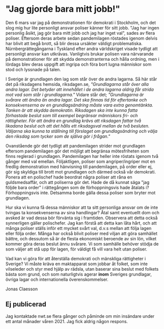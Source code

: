 # "Jag gjorde bara mitt jobb!"

Den 6 mars var jag på demonstrationen för demokrati i Stockholm, och det slog mig hur lite personligt ansvar poliser känner för sitt jobb. "Jag har ingen personlig åsikt, jag gör bara mitt jobb och jag har inget val", sades av flera poliser. Eftersom deras arbete sedan pandemilagen röstades igenom delvis har blivit att begå brott, så blir dessa ursäkter väldigt problematiska. Nürnbergrättegångarna i Tyskland efter andra världskriget visade tydligt att personligt ansvar kan utkrävas. Vanligtvis brukar polisen vara närvarande på demonstrationer för att skydda demonstranterna och hålla ordning, men i lördags blev deras uppgift att ingripa och föra bort lugna människor som stod och lyssnade på talen.

I Sverige är grundlagen den lag som står över de andra lagarna. Så här står det på riksdagens hemsida, riksdagen.se, _"Grundlagarna står över alla andra lagar. Det betyder att innehållet i de andra lagarna aldrig får strida mot vad som står i grundlagarna."_ Vidare står det; _"Grundlagarna är svårare att ändra än andra lagar. Det ska finnas tid för eftertanke och konsekvenserna av en grundlagsändring måste vara extra genomtänkta. Tanken är att skydda demokratin. Riksdagen ska inte kunna fatta förhastade beslut som till exempel begränsar människors fri- och rättigheter. För att ändra en grundlag krävs att riksdagen fattar två likadana beslut och att det hålls ett riksdagsval mellan de två besluten. Väljarna ska kunna ta ställning till förslaget om grundlagsändring och välja den riksdag som tycker som de själva gör i frågan."_

Ovanstående gör det tydligt att pandemilagen strider mot grundlagen eftersom pandemilagen gör det möjligt att begränsa mötesfriheten som finns reglerad i grundlagen. Pandemilagen har heller inte röstats igenom två gånger med val emellan. Följaktligen, poliser som angriper/ingriper mot en fredlig demonstration med hänvisning till pandemilagen, på order eller ej, gör sig skyldiga till brott mot grundlagen och därmed också vår demokrati. Ponera att en polischef hade beordrat några poliser att råna en guldsmedsaffär, och att poliserna gör det. Hade de då kunnat säga "jag följde bara order" i rättegången som de förhoppningsvis hade åtalats i? Förhoppningsvis inte. Detsamma borde gälla dessa poliser som bryter mot grundlagen.

Hur ska vi kunna få dessa människor att ta sitt personliga ansvar om de inte tvingas ta konsekvenserna av sina handlingar? Åtal samt eventuellt dom och avsked är vad dessa bör förvänta sig i framtiden. Observera att detta också synnerligen gäller polischefer. Jag kan förstå att detta kan låta hårt, och att många poliser ställs inför ett mycket svårt val, d.v.s mellan att följa lagen eller följa order. Många har också blivit poliser med viljan att göra samhället bättre, och dessutom så är de flesta ekonomiskt beroende av sin lön, vilket kommer göra deras beslut ännu svårare. Vi som samhälle behöver stödja de som väljer att stå upp för lagen, för väldigt få vill vara helt utan poliser.

Vad kan vi göra för att återställa demokrati och mänskliga rättigheter i Sverige? Vi måste kräva en maktapparat som jobbar åt folket, som inte vilseleder och styr med hjälp av rädsla, utan baserar sina beslut med folkets bästa som grund, och som naturligtvis agerar __inom__ Sveriges grundlagar, övriga lagar och internationella överenskommelser.

Jonas Claesson

## Ej publicerad
Jag kontaktade nwt.se flera gånger och påminde om min insändare under ett antal månader våren 2021. Jag fick aldrig någon respons.
